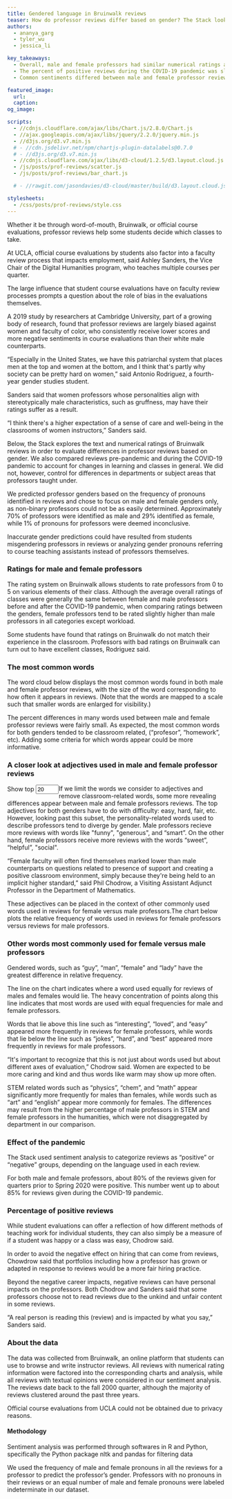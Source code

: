 ```yaml
---
title: Gendered language in Bruinwalk reviews
teaser: How do professor reviews differ based on gender? The Stack looks at the language used in professor reviews on Bruinwalk and examines how review sentiment changed during both online learning.
authors:
  - ananya_garg
  - tyler_wu
  - jessica_li

key_takeaways:
  - Overall, male and female professors had similar numerical ratings and percentages of positive reviews.
  - The percent of positive reviews during the COVID-19 pandemic was slightly higher than those before the pandemic.
  - Common sentiments differed between male and female professor reviews. Reviews for male professors commonly included words related to their teaching, such as “hard”, “smart”, and “understand”, while common words in reviews for female professors were “easy,” “sweet”, and “interesting”.

featured_image:
  url:
  caption:
og_image:

scripts:
  - //cdnjs.cloudflare.com/ajax/libs/Chart.js/2.8.0/Chart.js
  - //ajax.googleapis.com/ajax/libs/jquery/2.2.0/jquery.min.js
  - //d3js.org/d3.v7.min.js
  # - //cdn.jsdelivr.net/npm/chartjs-plugin-datalabels@0.7.0
  # - //d3js.org/d3.v7.min.js
  - //cdnjs.cloudflare.com/ajax/libs/d3-cloud/1.2.5/d3.layout.cloud.js
  - /js/posts/prof-reviews/scatter.js
  - /js/posts/prof-reviews/bar_chart.js

  # - //rawgit.com/jasondavies/d3-cloud/master/build/d3.layout.cloud.js

stylesheets:
  - /css/posts/prof-reviews/style.css
---
```


<script type="module" src="/js/posts/prof-reviews/dropdownMenu.js"></script>
<script type="module" src="/js/posts/prof-reviews/word_cloud.js"></script>
<script type="module" src="/js/posts/prof-reviews/word_freq.js"></script>
<script type="module" src="/js/posts/prof-reviews/rating_vis2.js"></script>
<script type="module" src="/js/posts/prof-reviews/scatter.js"></script>
<!-- <script type="module" src="/js/posts/prof-reviews/bar_chart.js"></script> -->
<script type="module" src="/js/posts/prof-reviews/percent_pos.js"></script>

Whether it be through word-of-mouth, Bruinwalk, or official course evaluations, professor reviews help some students decide which classes to take.

At UCLA, official course evaluations by students also factor into a faculty review process that impacts employment, said Ashley Sanders, the Vice Chair of the Digital Humanities program, who teaches multiple courses per quarter.

The large influence that student course evaluations have on faculty review processes prompts a question about the role of bias in the evaluations themselves.

A 2019 study by researchers at Cambridge University, part of a growing body of research, found that professor reviews are largely biased against women and faculty of color, who consistently receive lower scores and more negative sentiments in course evaluations than their white male counterparts.

“Especially in the United States, we have this patriarchal system that places men at the top and women at the bottom, and I think that's partly why society can be pretty hard on women,” said Antonio Rodriguez, a fourth-year gender studies student.

Sanders said that women professors whose personalities align with stereotypically male characteristics, such as gruffness, may have their ratings suffer as a result.

“I think there's a higher expectation of a sense of care and well-being in the classrooms of women instructors,” Sanders said.

Below, the Stack explores the text and numerical ratings of Bruinwalk reviews in order to evaluate differences in professor reviews based on gender. We also compared reviews pre-pandemic and during the COVID-19 pandemic to account for changes in learning and classes in general. We did not, however, control for differences in departments or subject areas that professors taught under.

We predicted professor genders based on the frequency of pronouns identified in reviews and chose to focus on male and female genders only, as non-binary professors could not be as easily determined. Approximately 70% of professors were identified as male and 29% identified as female, while 1% of pronouns for professors were deemed inconclusive.

Inaccurate gender predictions could have resulted from students misgendering professors in reviews or analyzing gender pronouns referring to course teaching assistants instead of professors themselves.

### Ratings for male and female professors

<!-- bar chart -->
<div id="stats-menu3"></div>
<div id="rating-svg-div"></div>

The rating system on Bruinwalk allows students to rate professors from 0 to 5 on various elements of their class. Although the average overall ratings of classes were generally the same between female and male professors before and after the COVID-19 pandemic, when comparing ratings between the genders, female professors tend to be rated slightly higher than male professors in all categories except workload.

Some students have found that ratings on Bruinwalk do not match their experience in the classroom. Professors with bad ratings on Bruinwalk can turn out to have excellent classes, Rodriguez said.

### The most common words

The word cloud below displays the most common words found in both male and female professor reviews, with the size of the word corresponding to how often it appears in reviews. (Note that the words are mapped to a scale such that smaller words are enlarged for visibility.)

<!-- word cloud -->
<div class="word-cloud-div">
  <!-- <div id="stats-menu2a" style="display: inline; float: left;">
    <label for="num-words-input2" 
      style="display: inline-block; text-align: right;">
      Show top
    </label>
    <input type="number" min="10" max="100" step="10" value="30" style="width:5em;" id="num-words-input2">
  </div>
  <div id="stats-menu2" style="display: inline; float: left;"></div><br> -->
  <div id="WC-div" class="WC-div"></div>
</div>

The percent differences in many words used between male and female professor reviews were fairly small. As expected, the most common words for both genders tended to be classroom related, (“profesor”, “homework”, etc). Adding some criteria for which words appear could be more informative.

### A closer look at adjectives used in male and female professor reviews

<!-- lollipop chart -->
<div id="lollipop-div">
  <div id="stats-menu1a" style="display: inline; float: left;">
    <label for="num-words-input1" 
      style="display: inline-block; text-align: right;">
      Show top
    </label>
    <input type="number" min="10" max="40" step="5" value="20" style="width:4em;" id="num-words-input1">
  </div>
  <div id="stats-menu1" style="display: inline; float: left;"></div>
  <div id="lollipop-svg-div"></div>
</div>

If we limit the words we consider to adjectives and remove classroom-related words, some more revealing differences appear between male and female professors reviews. The top adjectives for both genders have to do with difficulty: easy, hard, fair, etc. However, looking past this subset, the personality-related words used to describe professors tend to diverge by gender. Male professors recieve more reviews with words like "funny", "generous", and “smart”. On the other hand, female professors receive more reviews with the words “sweet”, “helpful”, "social".

“Female faculty will often find themselves marked lower than male counterparts on questions related to presence of support and creating a positive classroom environment, simply because they're being held to an implicit higher standard,” said Phil Chodrow, a Visiting Assistant Adjunct Professor in the Department of Mathematics.

These adjectives can be placed in the context of other commonly used words used in reviews for female versus male professors.The chart below plots the relative frequency of words used in reviews for female professors versus reviews for male professors.

### Other words most commonly used for female versus male professors

<div class="chart-container">
  <canvas id='scatter'></canvas>
</div>

Gendered words, such as “guy”, “man”, “female” and “lady” have the greatest difference in relative frequency.

The line on the chart indicates where a word used equally for reviews of males and females would lie. The heavy concentration of points along this line indicates that most words are used with equal frequencies for male and female professors.

Words that lie above this line such as “interesting”, “loved”, and “easy” appeared more frequently in reviews for female professors, while words that lie below the line such as “jokes”, “hard”, and “best” appeared more frequently in reviews for male professors.

“It's important to recognize that this is not just about words used but about different axes of evaluation,” Chodrow said. Women are expected to be more caring and kind and thus words like warm may show up more often.

STEM related words such as “physics”, “chem”, and “math” appear significantly more frequently for males than females, while words such as “art” and “english” appear more commonly for females. The differences may result from the higher percentage of male professors in STEM and female professors in the humanities, which were not disaggregated by department in our comparison.

### Effect of the pandemic

The Stack used sentiment analysis to categorize reviews as “positive” or “negative” groups, depending on the language used in each review.

For both male and female professors, about 80% of the reviews given for quarters prior to Spring 2020 were positive. This number went up to about 85% for reviews given during the COVID-19 pandemic.

### Percentage of positive reviews

<div class="chart-container">
  <canvas id='myChart'></canvas>
</div>

While student evaluations can offer a reflection of how different methods of teaching work for individual students, they can also simply be a measure of if a student was happy or a class was easy, Chodrow said.

In order to avoid the negative effect on hiring that can come from reviews, Chowdrow said that portfolios including how a professor has grown or adapted in response to reviews would be a more fair hiring practice.

Beyond the negative career impacts, negative reviews can have personal impacts on the professors. Both Chodrow and Sanders said that some professors choose not to read reviews due to the unkind and unfair content in some reviews.

“A real person is reading this (review) and is impacted by what you say,” Sanders said.

### About the data

The data was collected from Bruinwalk, an online platform that students can use to browse and write instructor reviews. All reviews with numerical rating information were factored into the corresponding charts and analysis, while all reviews with textual opinions were considered in our sentiment analysis. The reviews date back to the fall 2000 quarter, although the majority of reviews clustered around the past three years.

Official course evaluations from UCLA could not be obtained due to privacy reasons.

#### Methodology

Sentiment analysis was performed through softwares in R and Python, specifically the Python package nltk and pandas for filtering data

We used the frequency of male and female pronouns in all the reviews for a professor to predict the professor’s gender. Professors with no pronouns in their reviews or an equal number of male and female pronouns were labeled indeterminate in our dataset.

